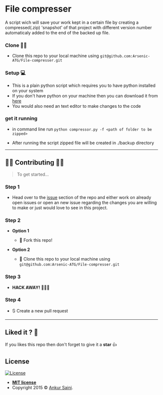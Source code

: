 # File compresser
A script wich will save your work kept in a certain file by creating a compressed(.zip) 'snapshot' of that project with different version number automaticaly added to the end of the backed up file.

### Clone 👯‍♂️

- Clone this repo to your local machine using `git@github.com:Arsenic-ATG/File-compresser.git`

### Setup 💻

- This is a plain python script which requires you to have python installed on your system
- If you don't have python on your machine then you can download it from [here](https://www.python.org/downloads/)
- You would also need an text editor to make changes to the code

### get it running

- in command line run `python compressor.py -f <path of folder to be zipped>`

- After running the script zipped file will be created in ./backup directory

---

## 👩‍💻 Contributing 👨‍💻

> To get started...

### Step 1

- Head over to the [issue](https://github.com/Arsenic-ATG/File-compresser/issues) section of the repo and either work on already open issues or open an new issue regarding the changes you are willing to make or just would love to see in this project.

### Step 2

- **Option 1**
    - 🍴 Fork this repo!

- **Option 2**
    - 👯 Clone this repo to your local machine using `git@github.com:Arsenic-ATG/File-compresser.git`

### Step 3

- **HACK AWAY!** 🔨🔨🔨

### Step 4

- 🔃 Create a new pull request

---

## Liked it ? 🤩
If you likes this repo then don't forget to give it a **star** 👍

## License

[![License](http://img.shields.io/:license-mit-blue.svg?style=flat-square)](http://badges.mit-license.org)

- **[MIT license](http://opensource.org/licenses/mit-license.php)**
- Copyright 2015 © <a href="https://github.com/Arsenic-ATG" target="_blank">Ankur Saini</a>.

